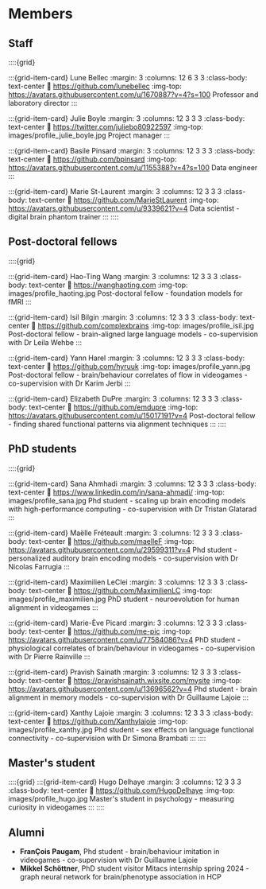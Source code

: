 # Members

## Staff

::::{grid}

:::{grid-item-card} Lune Bellec
:margin: 3
:columns: 12 6 3 3
:class-body: text-center
:link: https://github.com/lunebellec
:img-top: https://avatars.githubusercontent.com/u/1670887?v=4?s=100
Professor and laboratory director
:::

:::{grid-item-card} Julie Boyle
:margin: 3
:columns: 12 3 3 3
:class-body: text-center
:link: https://twitter.com/juliebo80922597
:img-top: images/profile_julie_boyle.jpg
Project manager
:::

:::{grid-item-card} Basile Pinsard
:margin: 3
:columns: 12 3 3 3
:class-body: text-center
:link: https://github.com/bpinsard
:img-top: https://avatars.githubusercontent.com/u/1155388?v=4?s=100
Data engineer
:::

:::{grid-item-card} Marie St-Laurent
:margin: 3
:columns: 12 3 3 3
:class-body: text-center
:link: https://github.com/MarieStLaurent
:img-top: https://avatars.githubusercontent.com/u/9339621?v=4
Data scientist - digital brain phantom trainer
:::
::::

## Post-doctoral fellows

::::{grid}

:::{grid-item-card} Hao-Ting Wang
:margin: 3
:columns: 12 3 3 3
:class-body: text-center
:link: https://wanghaoting.com
:img-top: images/profile_haoting.jpg
Post-doctoral fellow - foundation models for fMRI
:::

:::{grid-item-card} Isil Bilgin
:margin: 3
:columns: 12 3 3 3
:class-body: text-center
:link: https://github.com/complexbrains
:img-top: images/profile_isil.jpg
Post-doctoral fellow - brain-aligned large language models - co-supervision with Dr Leila Wehbe
:::

:::{grid-item-card} Yann Harel
:margin: 3
:columns: 12 3 3 3
:class-body: text-center
:link: https://github.com/hyruuk
:img-top: images/profile_yann.jpg
Post-doctoral fellow - brain/behaviour correlates of flow in videogames - co-supervision with Dr Karim Jerbi
:::


:::{grid-item-card} Elizabeth DuPre
:margin: 3
:columns: 12 3 3 3
:class-body: text-center
:link: https://github.com/emdupre
:img-top: https://avatars.githubusercontent.com/u/15017191?v=4
Post-doctoral fellow - finding shared functional patterns via alignment techniques
:::
::::

## PhD students
::::{grid}

:::{grid-item-card} Sana Ahmhadi
:margin: 3
:columns: 12 3 3 3
:class-body: text-center
:link: https://www.linkedin.com/in/sana-ahmadi/
:img-top: images/profile_sana.jpg
Phd student - scaling up brain encoding models with high-performance computing - co-supervision with Dr Tristan Glatarad
:::

:::{grid-item-card} Maëlle Fréteault
:margin: 3
:columns: 12 3 3 3
:class-body: text-center
:link: https://github.com/maelleF
:img-top: https://avatars.githubusercontent.com/u/29599311?v=4
Phd student - personalized auditory brain encoding models - co-supervision with Dr Nicolas Farrugia
:::

:::{grid-item-card} Maximilien LeClei
:margin: 3
:columns: 12 3 3 3
:class-body: text-center
:link: https://github.com/MaximilienLC
:img-top: images/profile_maximilien.jpg
PhD student - neuroevolution for human alignment in videogames
:::

:::{grid-item-card} Marie-Ève Picard
:margin: 3
:columns: 12 3 3 3
:class-body: text-center
:link: https://github.com/me-pic
:img-top: https://avatars.githubusercontent.com/u/77584086?v=4
PhD student - physiological correlates of brain/behaviour in videogames - co-supervision with Dr Pierre Rainville
:::

:::{grid-item-card} Pravish Sainath
:margin: 3
:columns: 12 3 3 3
:class-body: text-center
:link: https://pravishsainath.wixsite.com/mysite
:img-top: https://avatars.githubusercontent.com/u/13696562?v=4
Phd student - brain alignment in memory models - co-supervision with Dr Guillaume Lajoie
:::

:::{grid-item-card} Xanthy Lajoie
:margin: 3
:columns: 12 3 3 3
:class-body: text-center
:link: https://github.com/Xanthylajoie
:img-top: images/profile_xanthy.jpg
Phd student - sex effects on language functional connectivity - co-supervision with Dr Simona Brambati
:::
::::

## Master's student
::::{grid}
:::{grid-item-card} Hugo Delhaye
:margin: 3
:columns: 12 3 3 3
:class-body: text-center
:link: https://github.com/HugoDelhaye
:img-top: images/profile_hugo.jpg
Master's student in psychology - measuring curiosity in videogames
:::
::::


## Alumni
 * **FranÇois Paugam**, Phd student - brain/behaviour imitation in videogames - co-supervision with Dr Guillaume Lajoie
 * **Mikkel Schöttner**, PhD student visitor Mitacs internship spring 2024 - graph neural network for brain/phenotype association in HCP

